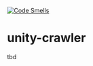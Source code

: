 [![Code Smells](https://sonarqube.luk4s.dev/api/project_badges/measure?project=zhaw-it19tb-win_unity-crawler_AYAFv6FGpQ2_0yxRU-Fu&metric=code_smells&token=3e51bf3c88d913644b5f4ecdfb4b6457266680b4)](https://sonarqube.luk4s.dev/dashboard?id=zhaw-it19tb-win_unity-crawler_AYAFv6FGpQ2_0yxRU-Fu)

# unity-crawler

tbd
